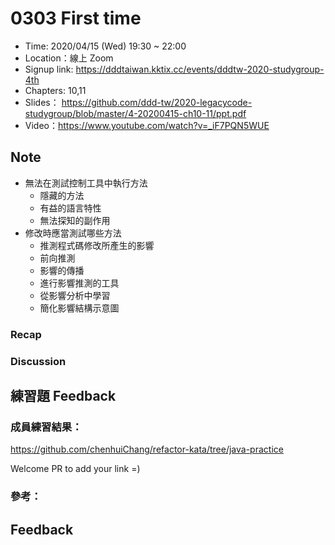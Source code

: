 # 0303 First time

- Time: 2020/04/15 (Wed) 19:30 ~ 22:00
- Location：線上 Zoom
- Signup link: https://dddtaiwan.kktix.cc/events/dddtw-2020-studygroup-4th
- Chapters: 10,11
- Slides： https://github.com/ddd-tw/2020-legacycode-studygroup/blob/master/4-20200415-ch10-11/ppt.pdf
- Video：https://www.youtube.com/watch?v=_iF7PQN5WUE

## Note


* 無法在測試控制工具中執行方法
  * 隱藏的方法
  * 有益的語言特性
  * 無法探知的副作用
* 修改時應當測試哪些方法
  * 推測程式碼修改所產生的影響
  * 前向推測
  * 影響的傳播
  * 進行影響推測的工具
  * 從影響分析中學習
  * 簡化影響結構示意圖


### Recap

### Discussion

## 練習題 Feedback

### 成員練習結果：

https://github.com/chenhuiChang/refactor-kata/tree/java-practice

Welcome PR to add your link =)

### 參考：

## Feedback
